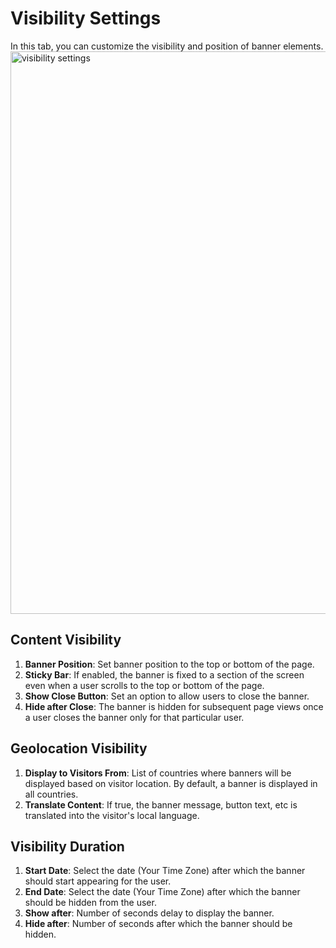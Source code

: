 # Visibility Settings

In this tab, you can customize the visibility and position of banner elements.
<img src="https://raw.githubusercontent.com/profy-shopify/profy-shopify.github.io/main/assets/page7/visibility_settings.png" alt="visibility settings" width="900"/>

## Content Visibility

1. **Banner Position**: Set banner position to the top or bottom of the page.
2. **Sticky Bar**: If enabled, the banner is fixed to a section of the screen even when a user scrolls to the top or bottom of the page.
3. **Show Close Button**: Set an option to allow users to close the banner.
4. **Hide after Close**: The banner is hidden for subsequent page views once a user closes the banner only for that particular user.

## Geolocation Visibility

1. **Display to Visitors From**: List of countries where banners will be displayed based on visitor location. By default, a banner is displayed in all countries.
2. **Translate Content**: If true, the banner message, button text, etc is translated into the visitor's local language.  

## Visibility Duration

1. **Start Date**: Select the date (Your Time Zone) after which the banner should start appearing for the user.
2. **End Date**: Select the date (Your Time Zone) after which the banner should be hidden from the user.
3. **Show after**: Number of seconds delay to display the banner.
4. **Hide after**: Number of seconds after which the banner should be hidden.